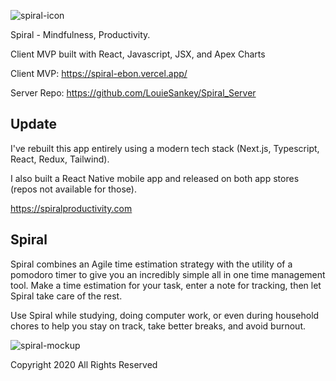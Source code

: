 ![spiral-icon](https://user-images.githubusercontent.com/8163492/106222026-85ee3600-6193-11eb-808b-e01853c7bf3b.png)

Spiral - Mindfulness, Productivity.

Client MVP built with React, Javascript, JSX, and Apex Charts

Client MVP: https://spiral-ebon.vercel.app/

Server Repo: https://github.com/LouieSankey/Spiral_Server

## Update

I've rebuilt this app entirely using a modern tech stack (Next.js, Typescript, React, Redux, Tailwind). 

I also built a React Native mobile app and released on both app stores (repos not available for those).

https://spiralproductivity.com

## Spiral

Spiral combines an Agile time estimation strategy with the utility of a pomodoro timer to give you an incredibly simple all in one time management tool. Make a time estimation for your task, enter a note for tracking, then let Spiral take care of the rest.

Use Spiral while studying, doing computer work, or even during household chores to help you stay on track, take better breaks, and avoid burnout. 


![spiral-mockup](https://user-images.githubusercontent.com/8163492/108412186-62406d80-71de-11eb-9230-c6e89f519b5b.png)




Copyright 2020 
All Rights Reserved
 
